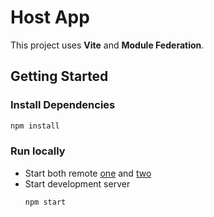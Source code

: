 # Host App

This project uses **Vite** and **Module Federation**.

## Getting Started

### Install Dependencies

```bash
npm install
```

### Run locally

- Start both remote [one](../rmtone/README.md#serve-as-remote) and [two](../rmttwo/README.md#serve-as-remote)
- Start development server 
  ```bash
  npm start
  ```
